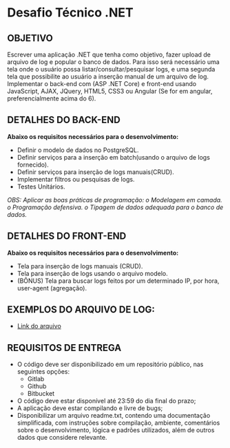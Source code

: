 # Desafio Técnico .NET
## OBJETIVO
Escrever uma aplicação .NET que tenha como objetivo, fazer upload de arquivo de log e popular o banco de dados. Para isso será necessário uma tela onde o usuário possa listar/consultar/pesquisar logs, e uma segunda tela que possibilite ao usuário a inserção manual de um arquivo de log. Implementar o back-end com (ASP .NET Core) e front-end usando JavaScript, AJAX, JQuery, HTML5, CSS3 ou Angular (Se for em angular, preferencialmente acima do 6).

## DETALHES DO BACK-END
**Abaixo os requisitos necessários para o desenvolvimento:**
 - Definir o modelo de dados no PostgreSQL.
 - Definir serviços para a inserção em batch(usando o arquivo de logs fornecido).
 -  Definir serviços para inserção de logs manuais(CRUD).
 - Implementar filtros ou pesquisas de logs.
 - Testes Unitários.
 
*OBS: Aplicar as boas práticas de programação: o Modelagem em camada. o Programação defensiva. o Tipagem de dados adequada para o banco de dados.*

## DETALHES DO FRONT-END
**Abaixo os requisitos necessários para o desenvolvimento:**
 - Tela para inserção de logs manuais (CRUD).
 - Tela para inserção de logs usando o arquivo modelo.
 - (BÔNUS) Tela para buscar logs feitos por um determinado IP, por hora, user-agent (agregação).

## EXEMPLOS DO ARQUIVO DE LOG:
 - [Link do arquivo](https://github.com/Marlohn/LogChallenge/blob/develop/extras/sample.log)
 
## REQUISITOS DE ENTREGA
 - O código deve ser disponibilizado em um repositório público, nas seguintes opções:
	 - Gitlab 
	 - Github 
	 - Bitbucket
 - O código deve   estar disponível até 23:59 do dia final do prazo;
 - A aplicação deve estar compilando e livre de bugs;
 - Disponibilizar um arquivo readme.txt, contendo uma documentação simplificada, com instruções sobre compilação, ambiente, comentários sobre o desenvolvimento, lógica e padrões utilizados, além de outros dados que considere relevante.